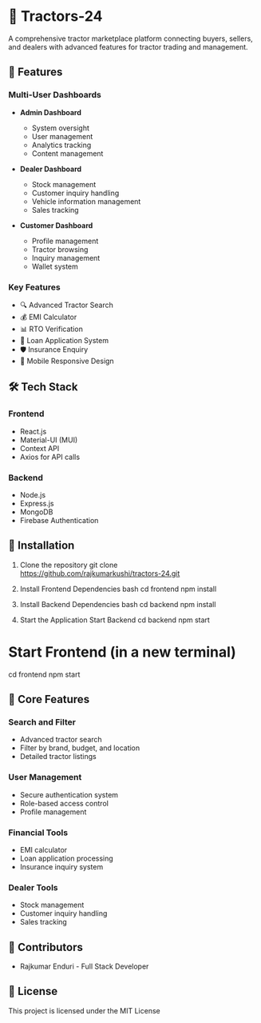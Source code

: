 # 🚜 Tractors-24

A comprehensive tractor marketplace platform connecting buyers, sellers, and dealers with advanced features for tractor trading and management.

## 🚀 Features

### Multi-User Dashboards
- **Admin Dashboard**
  - System oversight
  - User management
  - Analytics tracking
  - Content management

- **Dealer Dashboard**
  - Stock management
  - Customer inquiry handling
  - Vehicle information management
  - Sales tracking

- **Customer Dashboard**
  - Profile management
  - Tractor browsing
  - Inquiry management
  - Wallet system

### Key Features
- 🔍 Advanced Tractor Search
- 💰 EMI Calculator
- 📊 RTO Verification
- 🏦 Loan Application System
- 🛡️ Insurance Enquiry
- 📱 Mobile Responsive Design

## 🛠️ Tech Stack

### Frontend
- React.js
- Material-UI (MUI)
- Context API
- Axios for API calls

### Backend
- Node.js
- Express.js
- MongoDB
- Firebase Authentication

## 🔧 Installation

1. Clone the repository
git clone https://github.com/rajkumarkushi/tractors-24.git

2. Install Frontend Dependencies
bash
cd frontend
npm install

3. Install Backend Dependencies
bash
cd backend
npm install

4. Start the Application
Start Backend
cd backend
npm start

# Start Frontend (in a new terminal)
cd frontend
npm start

## 🌟 Core Features

### Search and Filter
- Advanced tractor search
- Filter by brand, budget, and location
- Detailed tractor listings

### User Management
- Secure authentication system
- Role-based access control
- Profile management

### Financial Tools
- EMI calculator
- Loan application processing
- Insurance inquiry system

### Dealer Tools
- Stock management
- Customer inquiry handling
- Sales tracking

## 👥 Contributors
-  Rajkumar Enduri - Full Stack Developer

## 📝 License
This project is licensed under the MIT License